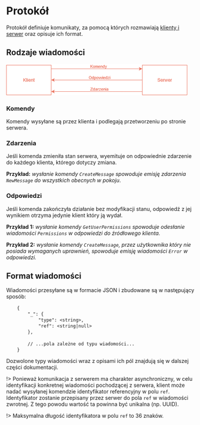# Protokół

Protokół definiuje komunikaty, za pomocą których rozmawiają [klienty i serwer](connection.md#połączenie) oraz opisuje ich format.

## Rodzaje wiadomości

![Schemat](img/protocol.png)

### Komendy

Komendy wysyłane są przez klienta i podlegają przetworzeniu po stronie serwera. 

### Zdarzenia

Jeśli komenda zmieniła stan serwera, wyemituje on odpowiednie zdarzenie do każdego klienta, którego dotyczy zmiana. 

**Przykład:** *wysłanie komendy `CreateMessage` spowoduje emisję zdarzenia `NewMessage` do wszystkich obecnych w pokoju*.

### Odpowiedzi

Jeśli komenda zakończyła działanie bez modyfikacji stanu, odpowiedź z jej wynikiem otrzyma jedynie klient który ją wydał.

**Przykład 1:** *wysłanie komendy `GetUserPermissions` spowoduje odesłanie wiadomości `Permissions` w odpowiedzi do źródłowego klienta.*

**Przykład 2:** *wysłanie komendy `CreateMessage`, przez użytkownika który nie posiada wymaganych uprawnień, spowoduje emisję wiadomości `Error` w odpowiedzi.*

## Format wiadomości

Wiadomości przesyłane są w formacie JSON i zbudowane są w następujący sposób:

```
    {
        "_": {
            "type": <string>,
            "ref": <string|null>
        },
        
        // ...pola zależne od typu wiadomości...
    }
```

Dozwolone typy wiadomości wraz z opisami ich pól znajdują się w dalszej części dokumentacji.

!> Ponieważ komunikacja z serwerem ma charakter asynchroniczny, w celu identyfikacji konkretnej wiadomości pochodzącej z serwera, klient może nadać wysyłanej komendzie identyfikator referencyjny w polu `ref`. Identyfikator zostanie przepisany przez serwer do pola `ref` w wiadomości zwrotnej. Z tego powodu wartość ta powinna być unikalna (np. UUID).

!> Maksymalna długość identyfikatora w polu `ref` to 36 znaków.